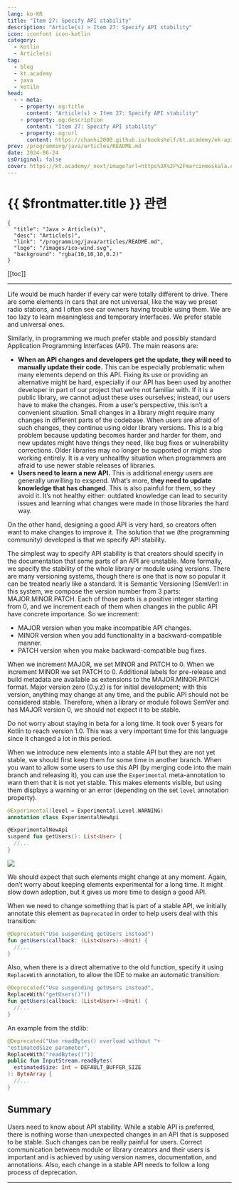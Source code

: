 ```yaml
---
lang: ko-KR
title: "Item 27: Specify API stability"
description: "Article(s) > Item 27: Specify API stability"
icon: iconfont icon-kotlin
category: 
  - Kotlin
  - Article(s)
tag: 
  - blog
  - kt.academy
  - java
  - kotiln
head:
  - - meta:
    - property: og:title
      content: "Article(s) > Item 27: Specify API stability"
    - property: og:description
      content: "Item 27: Specify API stability"
    - property: og:url
      content: https://chanhi2000.github.io/bookshelf/kt.academy/ek-api-stability.html
prev: /programming/java/articles/README.md
date: 2024-06-24
isOriginal: false
cover: https://kt.academy/_next/image?url=https%3A%2F%2Fmarcinmoskala.com%2FEffectiveKotlin-Book%2Fpromotion%2Fapi_stability.jpg&w=640&q=75
---
```


# {{ $frontmatter.title }} 관련

```component VPCard
{
  "title": "Java > Article(s)",
  "desc": "Article(s)",
  "link": "/programming/java/articles/README.md",
  "logo": "/images/ico-wind.svg",
  "background": "rgba(10,10,10,0.2)"
}
```

[[toc]]

---

<SiteInfo
  name="Item 27: Specify API stability"
  desc="How do we specify API stability and why it is so important."
  url="https://kt.academy/article/ek-api-stability"
  logo="https://kt.academy/logo.png"
  preview="https://kt.academy/_next/image?url=https%3A%2F%2Fmarcinmoskala.com%2FEffectiveKotlin-Book%2Fpromotion%2Fapi_stability.jpg&w=640&q=75"/>

Life would be much harder if every car were totally different to drive. There are some elements in cars that are not universal, like the way we preset radio stations, and I often see car owners having trouble using them. We are too lazy to learn meaningless and temporary interfaces. We prefer stable and universal ones.

Similarly, in programming we much prefer stable and possibly standard Application Programming Interfaces (API). The main reasons are:

- **When an API changes and developers get the update, they will need to manually update their code.** This can be especially problematic when many elements depend on this API. Fixing its use or providing an alternative might be hard, especially if our API has been used by another developer in part of our project that we’re not familiar with. If it is a public library, we cannot adjust these uses ourselves; instead, our users have to make the changes. From a user’s perspective, this isn’t a convenient situation. Small changes in a library might require many changes in different parts of the codebase. When users are afraid of such changes, they continue using older library versions. This is a big problem because updating becomes harder and harder for them, and new updates might have things they need, like bug fixes or vulnerability corrections. Older libraries may no longer be supported or might stop working entirely. It is a very unhealthy situation when programmers are afraid to use newer stable releases of libraries.
- **Users need to learn a new API.** This is additional energy users are generally unwilling to exspend. What’s more, **they need to update knowledge that has changed**. This is also painful for them, so they avoid it. It’s not healthy either: outdated knowledge can lead to security issues and learning what changes were made in those libraries the hard way.

On the other hand, designing a good API is very hard, so creators often want to make changes to improve it. The solution that we (the programming community) developed is that we specify API stability.

The simplest way to specify API stability is that creators should specify in the documentation that some parts of an API are unstable. More formally, we specify the stability of the whole library or module using versions. There are many versioning systems, though there is one that is now so popular it can be treated nearly like a standard. It is Semantic Versioning (SemVer): in this system, we compose the version number from 3 parts: MAJOR.MINOR.PATCH. Each of those parts is a positive integer starting from 0, and we increment each of them when changes in the public API have concrete importance. So we increment:

- MAJOR version when you make incompatible API changes.
- MINOR version when you add functionality in a backward-compatible manner.
- PATCH version when you make backward-compatible bug fixes.

When we increment MAJOR, we set MINOR and PATCH to 0. When we increment MINOR we set PATCH to 0. Additional labels for pre-release and build metadata are available as extensions to the MAJOR.MINOR.PATCH format. Major version zero (0.y.z) is for initial development; with this version, anything may change at any time, and the public API should not be considered stable. Therefore, when a library or module follows SemVer and has MAJOR version 0, we should not expect it to be stable.

Do not worry about staying in beta for a long time. It took over 5 years for Kotlin to reach version 1.0. This was a very important time for this language since it changed a lot in this period.

When we introduce new elements into a stable API but they are not yet stable, we should first keep them for some time in another branch. When you want to allow some users to use this API (by merging code into the main branch and releasing it), you can use the `Experimental` meta-annotation to warn them that it is not yet stable. This makes elements visible, but using them displays a warning or an error (depending on the set `level` annotation property).

```kotlin
@Experimental(level = Experimental.Level.WARNING)
annotation class ExperimentalNewApi

@ExperimentalNewApi
suspend fun getUsers(): List<User> {
  //...
}
```

![](https://kt.academy/_next/image?url=https%3A%2F%2Fmarcinmoskala.com%2FEffectiveKotlin-Book%2Fmanuscript%2Fresources%2Fimage_6.png&w=750&q=75)

We should expect that such elements might change at any moment. Again, don’t worry about keeping elements experimental for a long time. It might slow down adoption, but it gives us more time to design a good API.

When we need to change something that is part of a stable API, we initially annotate this element as `Deprecated` in order to help users deal with this transition:

```kotlin
@Deprecated("Use suspending getUsers instead")
fun getUsers(callback: (List<User>)->Unit) {
  //...
}
```

Also, when there is a direct alternative to the old function, specify it using `ReplaceWith` annotation, to allow the IDE to make an automatic transition:

```kotlin
@Deprecated("Use suspending getUsers instead",
ReplaceWith("getUsers()"))
fun getUsers(callback: (List<User>)->Unit) {
  //...
}
```

An example from the stdlib:

```kotlin
@Deprecated("Use readBytes() overload without "+
"estimatedSize parameter",
ReplaceWith("readBytes()"))
public fun InputStream.readBytes(
  estimatedSize: Int = DEFAULT_BUFFER_SIZE
): ByteArray {
  //...
}
```

## Summary

Users need to know about API stability. While a stable API is preferred, there is nothing worse than unexpected changes in an API that is supposed to be stable. Such changes can be really painful for users. Correct communication between module or library creators and their users is important and is achieved by using version names, documentation, and annotations. Also, each change in a stable API needs to follow a long process of deprecation.

---

<TagLinks />